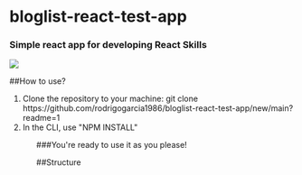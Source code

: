 # bloglist-react-test-app
### Simple react app for developing React Skills

<img src='https://www.dropbox.com/scl/fi/d72t27g9bljsnruvrjb1t/main-page.png?rlkey=isgpm7ziehhl7adu27uzr6sly&dl=0'>

##How to use?
<ol>
 <li>Clone the repository to your machine: git clone https://github.com/rodrigogarcia1986/bloglist-react-test-app/new/main?readme=1</li>
 <li>In the CLI, use "NPM INSTALL"</li>  
<ol>
###You're ready to use it as you please!

##Structure

